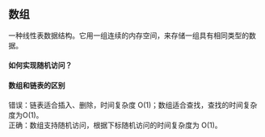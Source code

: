 ## 数组  
一种线性表数据结构。它用一组连续的内存空间，来存储一组具有相同类型的数据。  
#### 如何实现随机访问？  

#### 数组和链表的区别  
错误：链表适合插入、删除，时间复杂度 O(1)；数组适合查找，查找的时间复杂度为O(1)。  
正确：数组支持随机访问，根据下标随机访问的时间复杂度为 O(1)。  
